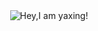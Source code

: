 <div align="center">
   <picture>
     <source media="(prefers-color-scheme: dark)" srcset="https://readme-typing-svg.demolab.com?font=Fira+Code&weight=400&size=22&pause=1000&color=FFFFFF&vCenter=true&random=false&width=435&height=31&lines=Hey%2CI+am+yaxingson!%F0%9F%91%8B">
     <source media="(prefers-color-scheme: light)" srcset="https://readme-typing-svg.demolab.com?font=Fira+Code&weight=400&size=22&pause=1000&color=666666&vCenter=true&random=false&width=435&height=31&lines=Hey%2CI+am+yaxingson!%F0%9F%91%8B">
     <img alt="Hey,I am yaxing!" src="">
   </picture>
   <br /><br />
   <div>
      <img src="https://img.shields.io/badge/-blog-%23f6f8fa?style=flat&logo=about.me&labelColor=gray" alt="" />
       &nbsp; &nbsp; &nbsp;&nbsp; &nbsp; &nbsp;
      <img src="https://img.shields.io/badge/-gitee-%23f6f8fa?style=flat&logo=gitee&labelColor=%23c71d23" alt="" />
      &nbsp; &nbsp; &nbsp; &nbsp; &nbsp; &nbsp;
      <img src="https://img.shields.io/badge/-juejin-%23f6f8fa?style=flat&logo=juejin&labelColor=%231e80ff&logoColor=white" alt="" />
      &nbsp; &nbsp; &nbsp; &nbsp; &nbsp; &nbsp;
      <img src="https://img.shields.io/badge/-leetcode-%23f6f8fa?style=flat&logo=leetcode&labelColor=%23ffa116&logoColor=white" alt="" />
      &nbsp; &nbsp; &nbsp; &nbsp; &nbsp; &nbsp;
      <img src="https://img.shields.io/badge/-bilibili-%23f6f8fa?style=flat&logo=bilibili&labelColor=%2300a1d6&logoColor=white" alt="" />
      &nbsp;&nbsp;&nbsp;&nbsp;&nbsp;&nbsp;
      <img src="https://img.shields.io/badge/-tiktok-%23f6f8fa?style=flat&logo=tiktok&labelColor=%23090909&logoColor=white" alt="" />
      &nbsp;&nbsp;&nbsp;&nbsp;&nbsp;&nbsp;
      <img src="https://img.shields.io/badge/-bluesky-%23f6f8fa?style=flat&logo=bluesky&labelColor=rgb(0%2C%20133%2C%20255)&logoColor=white" alt="" />
   </div>
</div>

